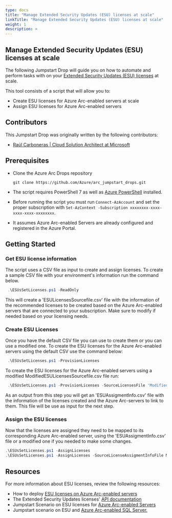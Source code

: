 ```yaml
---
type: docs
title: "Manage Extended Security Updates (ESU) licenses at scale"
linkTitle: "Manage Extended Security Updates (ESU) licenses at scale"
weight: 1
description: >
---
```


## Manage Extended Security Updates (ESU) licenses at scale

The following Jumpstart Drop will guide you on how to automate and perform tasks with on your [Extended Security Updates (ESU) licenses](https://learn.microsoft.com/windows-server/get-started/extended-security-updates-deploy) at scale.

This tool consists of a script that will allow you to:  

- Create ESU licenses for Azure Arc-enabled servers at scale
- Assign ESU licenses for Azure Arc-enabled servers

## Contributors

This Jumpstart Drop was originally written by the following contributors:

- [Raúl Carboneras | Cloud Solution Architect at Microsoft](https://www.linkedin.com/in/ra%C3%BAl-carboneras-37609350/)

## Prerequisites

- Clone the Azure Arc Drops repository

    ```shell
    git clone https://github.com/Azure/arc_jumpstart_drops.git
    ```

- The script requires PowerShell 7 as well as [Azure PowerShell](https://learn.microsoft.com/powershell/azure/install-azure-powershell?view=azps-11.1.0) installed.
- Before running the script you must run `Connect-AzAccount` and set the proper subscription with `Set-AzContext -Subscription xxxxxxxx-xxxx-xxxx-xxxx-xxxxxxxx`.
- It assumes Azure Arc-enabled Servers are already configured and registered in the Azure Portal.

## Getting Started

### Get ESU license information

The script uses a CSV file as input to create and assign licenses. To create a sample CSV file with your environment's information run the command below.

  ```powershell
   .\ESUsSetLicenses.ps1 -ReadOnly
  ```

This will create a 'ESULicensesSourcefile.csv' file  with the information of the recommended licenses to be created based on the Azure Arc-enabled servers that are connected to your subscription. Make sure to modify if needed based on your licensing needs.

### Create ESU Licenses

Once you have the default CSV file you can use to create them or you can use a modified one. To create the ESU licenses for the Azure Arc-enabled servers using the default CSV use the command below:

  ```powershell
   .\ESUsSetLicenses.ps1 -ProvisionLicenses
  ```

To create the ESU licenses for the Azure Arc-enabled servers using a modified ModifiedESULicensesSourcefile.csv file run:

  ```powershell
   .\ESUsSetLicenses.ps1 -ProvisionLicenses -SourceLicensesFile 'ModifiedESULicensesSourcefile.csv'
  ```

As an output from this step you will get an 'ESUAssigmentInfo.csv' file with the information of the licenses created and the Azure Arc-servers to link to them. This file will be use as input for the next step.

### Assign the ESU licenses

Now that the licenses are assigned they need to be mapped to its corresponding Azure Arc-enabled server, using the 'ESUAssigmentInfo.csv' file or a modified one if you needed to make some changes.

  ```powershell
  .\ESUsSetLicenses.ps1 -AssignLicenses
  .\ESUsSetLicenses.ps1 -AssignLicenses -SourceLicenseAssigmentInfoFile ModifiedESUAssigmentInfo.csv
  ```

## Resources

For more information about ESU licenses, review the following resources:

- How to deploy [ESU licenses on Azure Arc-enabled servers](https://learn.microsoft.com/windows-server/get-started/extended-security-updates-deploy)
- The Extended Security Updates licenses' [API documentation](https://learn.microsoft.com/azure/azure-arc/servers/api-extended-security-updates)
- Jumpstart Scenario on ESU licenses for [Azure Arc-enabled Servers](https://azurearcjumpstart.com/azure_arc_jumpstart/azure_arc_servers/day2/arc_extended_security_updates)
- Jumpstart scenario on ESU and [Azure Arc-enabled SQL Server.](https://azurearcjumpstart.com/azure_arc_jumpstart/azure_arc_sqlsrv/day2/esu/)